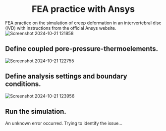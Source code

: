 <h1 align="center">FEA practice with Ansys</h1>

FEA practice on the simulation of creep deformation in an intervertebral disc (IVD) with instructions from the official Ansys website.
![Screenshot 2024-10-21 121858](https://github.com/user-attachments/assets/9c235251-2b1a-4af8-a6a7-a682effdc349)

## Define coupled pore-pressure-thermoelements.

![Screenshot 2024-10-21 122755](https://github.com/user-attachments/assets/be12f9a0-9061-4058-ae76-6c638fb4e6f2)

## Define analysis settings and boundary conditions.

![Screenshot 2024-10-21 123956](https://github.com/user-attachments/assets/87c399d2-d56d-4312-a904-c71b7dad25f5)

## Run the simulation.

An unknown error occurred. Trying to identify the issue...
